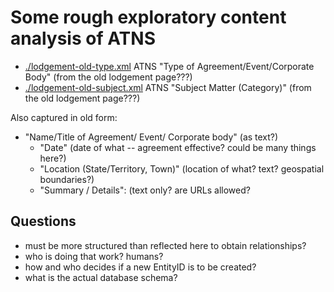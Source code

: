 # Some rough exploratory content analysis of ATNS

 * [./lodgement-old-type.xml](lodgement-old-type.xml) ATNS "Type of Agreement/Event/Corporate Body" (from the old lodgement page???)
 * [./lodgement-old-subject.xml](lodgement-old-subject.xml) ATNS "Subject Matter (Category)" (from the old lodgement page???)
 
 Also captured in old form:
 
   * "Name/Title of Agreement/ Event/ Corporate body" (as text?)
	 * "Date" (date of what -- agreement effective? could be many things here?)
	 * "Location (State/Territory, Town)" (location of what? text? geospatial boundaries?)
	 * "Summary / Details": (text only? are URLs allowed? 

## Questions

  * must be more structured than reflected here to obtain relationships?
  * who is doing that work? humans? 
  * how and who decides if a new EntityID is to be created?
  * what is the actual database schema?
 
